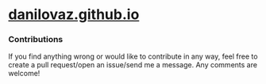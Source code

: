 # [danilovaz.github.io](http://danilovaz.github.io)

### Contributions

If you find anything wrong or would like to contribute in any way, feel free to create a pull request/open an issue/send me a message.  Any comments are welcome!

